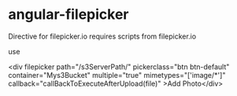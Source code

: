 angular-filepicker
==================

Directive for filepicker.io
requires scripts from filepicker.io

use 

&lt;div filepicker path=&quot;/s3ServerPath/&quot; pickerclass=&quot;btn btn-default&quot; container=&quot;Mys3Bucket&quot; multiple=&quot;true&quot; mimetypes=&quot;['image/*']&quot; callback=&quot;callBackToExecuteAfterUpload(file)&quot; &gt;Add Photo&lt;/div&gt;
